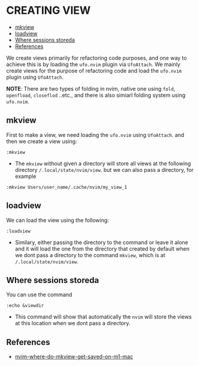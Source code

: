 # CREATING VIEW

<!-- vim-markdown-toc GitLab -->

* [mkview](#mkview)
* [loadview](#loadview)
* [Where sessions storeda](#where-sessions-storeda)
* [References](#references)

<!-- vim-markdown-toc -->

We create views primarily for refactoring code purposes, and one way to achieve
this is by loading the `ufo.nvim` plugin via `UfoAttach`. We mainly create
views for the purpose of refactoring code and load the `ufo.nvim` plugin using
`UfoAttach`.

**NOTE**: There are two types of folding in nvim, native one using `fold`,
`openfload`, `closeflod` ..etc., and there is also simiarl folding system using
`ufo.nvim`.

## mkview

First to make a view, we need loading the `ufo.nvim` using `UfoAttach`. and
then we create a view using:

```
:mkview
```

- The `mkview` without given a directory will store all views at the following
  directory `/.local/state/nvim/view`. but we can also pass a directory, for example

```
:mkview Users/user_name/.cache/nvim/my_view_1
```

## loadview

We can load the view using the following:

```
:loadview
```

- Similary, either passing the directory to the command or leave it alone and
  it will load the one from the directory that created by default when we dont
  pass a directory to the command `mkview`, which is at
  `/.local/state/nvim/view`.

## Where sessions storeda

You can use the command

```
:echo &viewdir
```

- This command will show that automatically the `nvim` will store the views at
  this location when we dont pass a directory.

## References

- [nvim-where-do-mkview-get-saved-on-m1-mac](https://vi.stackexchange.com/questions/38900/nvim-where-do-mkview-get-saved-on-m1-mac)

